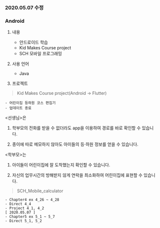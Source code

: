 ### 2020.05.07 수정

### Android

1. 내용
    
    - 안드로이드 학습
    - Kid Makes Course project
    - SCH 모바일 프로그래밍

2. 사용 언어

    - Java

3. 프로젝트

> Kid Makes Course project(Android -> Flutter)
    
    - 어린이집 등하원 코스 편집기
    - 업데이트 종료

   <선생님>은 
   1. 학부모의 전화를 받을 수 없더라도 app을 이용하여 경로를 바로 확인할 수 있습니다.

   2. 종이에 따로 메모하지 않아도 아이들의 등·하원 정보를 얻을 수 있습니다.

   <학부모>는 
   1. 아이들이 어린이집에 잘 도착했는지 확인할 수 있습니다.

   2. 자신의 업무시간의 방해받지 않게 연락을 최소화하여 어린이집에 표현할 수 있습니다.

> SCH_Mobile_calculator 

    - Chapter4 ex 4_26 ~ 4_28
    - Direct 4_4
    - Project 4_1, 4_2
    [ 2020.05.07 ]
    - Chapter5 ex 5_1 ~ 5_7
    - Direct 5_1, 5_2

